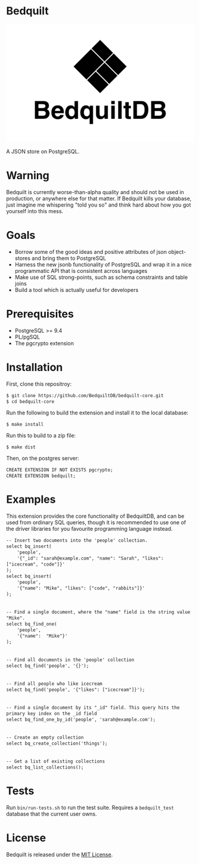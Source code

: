 # Bedquilt

![Bedquilt](./resources/bedquilt_logo_tile.png)

A JSON store on PostgreSQL.


# Warning

Bedquilt is currently worse-than-alpha quality and should not be used in production,
or anywhere else for that matter. If Bedquilt kills your database, just imagine me
whispering "told you so" and think hard about how you got yourself into this
mess.


# Goals

- Borrow some of the good ideas and positive attributes of json
  object-stores and bring them to PostgreSQL
- Harness the new jsonb functionality of PostgreSQL and wrap it in a nice
programmatic API that is consistent across languages
- Make use of SQL strong-points, such as schema constraints and table joins
- Build a tool which is actually useful for developers


# Prerequisites

- PostgreSQL >= 9.4
- PL/pgSQL
- The pgcrypto extension


# Installation

First, clone this repositroy:

```
$ git clone https://github.com/BedquiltDB/bedquilt-core.git
$ cd bedquilt-core
```

Run the following to build the extension and install it to the local database:

```
$ make install
```

Run this to build to a zip file:

```
$ make dist
```

Then, on the postgres server:

```
CREATE EXTENSION IF NOT EXISTS pgcrypto;
CREATE EXTENSION bedquilt;
```


# Examples

This extension provides the core functionality of BedquiltDB, and can be used from ordinary SQL queries,
though it is recommended to use one of the driver libraries for you favourite programming language instead.

```
-- Insert two documents into the 'people' collection.
select bq_insert(
    'people',
    '{"_id": "sarah@example.com", "name": "Sarah", "likes": ["icecream", "code"]}'
);
select bq_insert(
    'people',
    '{"name": "Mike", "likes": ["code", "rabbits"]}'
);


-- Find a single document, where the "name" field is the string value "Mike".
select bq_find_one(
    'people',
    '{"name":  "Mike"}'
);


-- Find all documents in the 'people' collection
select bq_find('people', '{}');


-- Find all people who like icecream
select bq_find('people', '{"likes": ["icecream"]}');


-- Find a single document by its "_id" field. This query hits the primary key index on the _id field
select bq_find_one_by_id('people', 'sarah@example.com');


-- Create an empty collection
select bq_create_collection('things');


-- Get a list of existing collections
select bq_list_collections();
```


# Tests

Run `bin/run-tests.sh` to run the test suite. Requires a `bedquilt_test` database
that the current user owns.


# License

Bedquilt is released under the [MIT License](./LICENSE.txt).
